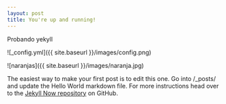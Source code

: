 ```yaml
---
layout: post
title: You're up and running!
---
```


Probando yekyll

![_config.yml]({{ site.baseurl }}/images/config.png)

![naranjas]({{ site.baseurl }}/images/naranja.jpg)

The easiest way to make your first post is to edit this one. Go into /_posts/ and update the Hello World markdown file. For more instructions head over to the [Jekyll Now repository](https://github.com/barryclark/jekyll-now) on GitHub.
